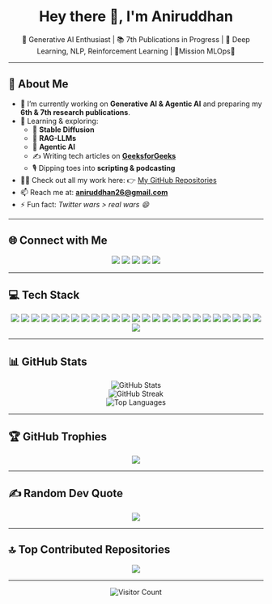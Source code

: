 <h1 align="center">Hey there 👋, I'm Aniruddhan</h1>

<p align="center">
  🔬 Generative AI Enthusiast | 📚 7th Publications in Progress | 🧠 Deep Learning, NLP, Reinforcement Learning | 💫Mission MLOps💫
</p>

---

## 💫 About Me

- 🔭 I’m currently working on **Generative AI & Agentic AI** and preparing my **6th & 7th research publications**.  
- 🌱 Learning & exploring:
  - 🧬 **Stable Diffusion**
  - 🧠 **RAG-LLMs**
  - 🤖 **Agentic AI**
  - ✍️ Writing tech articles on **[GeeksforGeeks](https://auth.geeksforgeeks.org/user/aniruddhan26/articles)**  
  - 🎙️ Dipping toes into **scripting & podcasting**  
- 👨‍💻 Check out all my work here: 👉 [My GitHub Repositories](https://github.com/Aniruddhan15?tab=repositories)
- 📫 Reach me at: **aniruddhan26@gmail.com**
- ⚡ Fun fact: _Twitter wars > real wars 😄_

---

## 🌐 Connect with Me

<p align="center">
  <a href="https://instagram.com/rated_un_47"><img src="https://img.shields.io/badge/Instagram-%23E4405F.svg?style=for-the-badge&logo=instagram&logoColor=white" /></a>
  <a href="https://linkedin.com/in/n-aniruddhan-15688021b"><img src="https://img.shields.io/badge/LinkedIn-%230077B5.svg?style=for-the-badge&logo=linkedin&logoColor=white" /></a>
  <a href="https://medium.com/@aniruddhan26"><img src="https://img.shields.io/badge/Medium-12100E?style=for-the-badge&logo=medium&logoColor=white" /></a>
  <a href="https://stackoverflow.com/users/n.%20aniruddhan"><img src="https://img.shields.io/badge/StackOverflow-FE7A16?style=for-the-badge&logo=stack-overflow&logoColor=white" /></a>
  <a href="https://x.com/ratedun1"><img src="https://img.shields.io/badge/X-000000?style=for-the-badge&logo=x&logoColor=white" /></a>
</p>

---

## 💻 Tech Stack

<p align="center">
  <img src="https://img.shields.io/badge/Python-3670A0?style=for-the-badge&logo=python&logoColor=ffdd54"/>
  <img src="https://img.shields.io/badge/C++-00599C?style=for-the-badge&logo=c%2B%2B&logoColor=white"/>
  <img src="https://img.shields.io/badge/TensorFlow-FF6F00?style=for-the-badge&logo=tensorflow&logoColor=white"/>
  <img src="https://img.shields.io/badge/PyTorch-EE4C2C?style=for-the-badge&logo=pytorch&logoColor=white"/>
  <img src="https://img.shields.io/badge/Keras-D00000?style=for-the-badge&logo=keras&logoColor=white"/>
  <img src="https://img.shields.io/badge/Numpy-013243?style=for-the-badge&logo=numpy&logoColor=white"/>
  <img src="https://img.shields.io/badge/Pandas-150458?style=for-the-badge&logo=pandas&logoColor=white"/>
  <img src="https://img.shields.io/badge/Matplotlib-ffffff?style=for-the-badge&logo=matplotlib&logoColor=black"/>
  <img src="https://img.shields.io/badge/scikit--learn-F7931E?style=for-the-badge&logo=scikit-learn&logoColor=white"/>
  <img src="https://img.shields.io/badge/Google%20Cloud-4285F4?style=for-the-badge&logo=googlecloud&logoColor=white"/>
  <img src="https://img.shields.io/badge/Google%20Gemini-4285F4?style=for-the-badge&logo=google&logoColor=white"/>
  <img src="https://img.shields.io/badge/OpenAI-412991?style=for-the-badge&logo=openai&logoColor=white"/>
  <img src="https://img.shields.io/badge/MySQL-4479A1?style=for-the-badge&logo=mysql&logoColor=white"/>
  <img src="https://img.shields.io/badge/Docker-0db7ed?style=for-the-badge&logo=docker&logoColor=white"/>
  <img src="https://img.shields.io/badge/Power%20BI-F2C811?style=for-the-badge&logo=powerbi&logoColor=black"/>
  <img src="https://img.shields.io/badge/Git-F05033?style=for-the-badge&logo=git&logoColor=white"/>
  <img src="https://img.shields.io/badge/GitHub-121011?style=for-the-badge&logo=github&logoColor=white"/>
  <img src="https://img.shields.io/badge/LangChain-000000?style=for-the-badge&logo=langchain&logoColor=white"/>
  <img src="https://img.shields.io/badge/LlamaIndex-4D7FFF?style=for-the-badge&logo=llama&logoColor=white"/>
  <img src="https://img.shields.io/badge/LangGraph-7B68EE?style=for-the-badge&logoColor=white"/>
  <img src="https://img.shields.io/badge/Flask-000000?style=for-the-badge&logo=flask&logoColor=white"/>
  <img src="https://img.shields.io/badge/Streamlit-FF4B4B?style=for-the-badge&logo=streamlit&logoColor=white"/>
  <img src="https://img.shields.io/badge/Chainlit-3333FF?style=for-the-badge&logo=chatbot&logoColor=white"/>
  <img src="https://img.shields.io/badge/DVC-945DD6?style=for-the-badge&logo=dvc&logoColor=white"/>
  <img src="https://img.shields.io/badge/MLflow-0194E2?style=for-the-badge&logo=mlflow&logoColor=white"/>
  <img src="https://img.shields.io/badge/GitHub%20Actions-2088FF?style=for-the-badge&logo=github-actions&logoColor=white"/>

</p>

---

## 📊 GitHub Stats

<p align="center">
  <img src="https://github-readme-stats.vercel.app/api?username=Aniruddhan15&theme=tokyonight&hide_border=true&include_all_commits=true&count_private=false" alt="GitHub Stats" />
  <br />
  <img src="https://github-readme-streak-stats.herokuapp.com/?user=Aniruddhan15&theme=tokyonight&hide_border=true" alt="GitHub Streak" />
  <br />
  <img src="https://github-readme-stats.vercel.app/api/top-langs/?username=Aniruddhan15&theme=tokyonight&hide_border=true&layout=compact" alt="Top Languages" />
</p>

---

## 🏆 GitHub Trophies

<p align="center">
  <img src="https://github-profile-trophy.vercel.app/?username=Aniruddhan15&theme=radical&no-frame=true&no-bg=true&margin-w=6" />
</p>

---

## ✍️ Random Dev Quote

<p align="center">
  <img src="https://quotes-github-readme.vercel.app/api?type=horizontal&theme=tokyonight" />
</p>

---

## 🔝 Top Contributed Repositories

<p align="center">
  <img src="https://github-contributor-stats.vercel.app/api?username=Aniruddhan15&limit=5&theme=tokyonight&combine_all_yearly_contributions=true" />
</p>

---

<p align="center">
  <img src="https://visitcount.itsvg.in/api?id=Aniruddhan15&icon=7&color=0" alt="Visitor Count"/>
</p>

